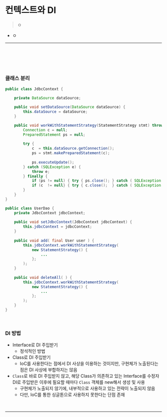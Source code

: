 # 컨텍스트와 DI
> ㅇ
* ㅇ

<hr>
<br>

## 
#### 

<br>

### 클래스 분리
```java
public class JdbcContext {

    private DataSource dataSource;
    
    public void setDataSource(DataSource dataSource) {
        this.dataSource = dataSource;
    }

    public void workWithStatementStrategy(StatementStrategy stmt) throws SQLException {
        Connection c = null;
        PreparedStatement ps = null;
        
        try {
            c  = this.dataSource.getConnection();
            ps = stmt.makePreparedStatement(c);
            
            ps.executeUpdate();
        } catch (SQLException e) {
            throw e;
        } finally {
            if (ps != null) { try { ps.close(); } catch ( SQLException e ) {} }
            if (c  != null} { try { c.close();  } catch ( SQLException e ) {} }
        }
    }
} 
```

```java
public class UserDao {
    private JdbcContext jdbcContext;
    
    public void setJdbcContext(JdbcContext jdbcContext) {
        this.jdbcContext = jdbcContext;
    }
    
    public void add( final User user ) {
        this.jdbcContext.workWithStatementStrategy(
            new StatementStrategy() { 
                ...
            };
        );
    }
    
    public void deleteAll( ) {
        this.jdbcContext.workWithStatementStrategy(
            new StatementStrategy() { 
                ...
            };
        );
    }
}
```

<br>

### DI 방법
* Interface로 DI 주입받기
  * 정석적인 방법
* Class로 DI 주입받기
  * IoC를 사용한다는 점에서 DI 사상을 이용하는 것이지만, 구현체가 노출된다는 점은 DI 사상에 부합하지는 않음
* `Class`로 바로 DI 주입받지 않고, 해당 Class가 의존하고 있는 Interface를 수정자 DI로 주입받은 이후에 필요할 때마다 `Class` 객체를 new해서 생성 및 사용
  * 구현체가 노출되지 않기에, 내부적으로 사용하고 있는 전략이 노출되지 않음
  * 다만, IoC를 통한 싱글톤으로 사용하지 못한다는 단점 존재

<br>
<hr>
<br>

